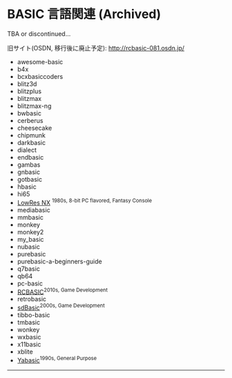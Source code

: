 # BASIC 言語関連 (Archived)

TBA or discontinued...

旧サイト(OSDN, 移行後に廃止予定): http://rcbasic-081.osdn.jp/

 * awesome-basic
 * b4x
 * bcxbasiccoders
 * blitz3d
 * blitzplus
 * blitzmax
 * blitzmax-ng
 * bwbasic
 * cerberus
 * cheesecake
 * chipmunk
 * darkbasic
 * dialect
 * endbasic
 * gambas
 * gnbasic
 * gotbasic
 * hbasic
 * hi65
 * [LowRes NX](./lowresnx/) <sup>1980s, 8-bit PC flavored, Fantasy Console</sup>
 * mediabasic
 * mmbasic
 * monkey
 * monkey2
 * my_basic
 * nubasic
 * purebasic
 * purebasic-a-beginners-guide
 * q7basic
 * qb64
 * pc-basic
 * [RCBASIC](https://github.com/thundervox/thundervox.github.io/tree/main/081/rcbasic)<sup>2010s, Game Development</sup>
 * retrobasic
 * [sdBasic](https://github.com/thundervox/thundervox.github.io/tree/main/081/sdlbasic)<sup>2000s, Game Development</sup>
 * tibbo-basic
 * tmbasic
 * wonkey
 * wxbasic
 * x11basic
 * xblite
 * [Yabasic](https://github.com/thundervox/thundervox.github.io/tree/main/081/yabasic)<sup>1990s, General Purpose</sup>

---
